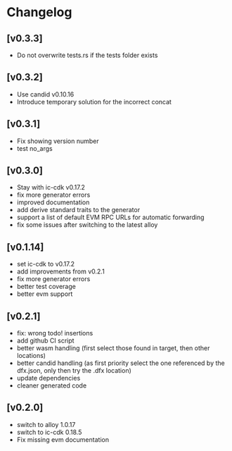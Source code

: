 # Changelog

## [v0.3.3]
- Do not overwrite tests.rs if the tests folder exists


## [v0.3.2]
- Use candid v0.10.16
- Introduce temporary solution for the incorrect concat


## [v0.3.1]
- Fix showing version number
- test no_args


## [v0.3.0]
- Stay with ic-cdk v0.17.2
- fix more generator errors
- improved documentation
- add derive standard traits to the generator
- support a list of default EVM RPC URLs for automatic forwarding
- fix some issues after switching to the latest alloy


## [v0.1.14]
- set ic-cdk to v0.17.2
- add improvements from v0.2.1
- fix more generator errors
- better test coverage
- better evm support


## [v0.2.1]
- fix: wrong todo! insertions
- add github CI script
- better wasm handling (first select those found in target, then other locations)
- better candid handling (as first priority select the one referenced by the dfx.json, only then try the .dfx location)
- update dependencies
- cleaner generated code


## [v0.2.0]
- switch to alloy 1.0.17
- switch to ic-cdk 0.18.5
- Fix missing evm documentation

